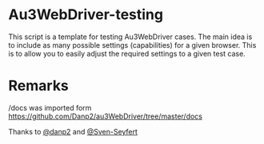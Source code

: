 # Au3WebDriver-testing
This script is a template for testing Au3WebDriver cases.
The main idea is to include as many possible settings (capabilities) for a given browser.
This is to allow you to easily adjust the required settings to a given test case.


# Remarks
/docs was imported form 
https://github.com/Danp2/au3WebDriver/tree/master/docs

Thanks to [@danp2](https://github.com/Danp2) and [@Sven-Seyfert](https://github.com/Sven-Seyfert)
